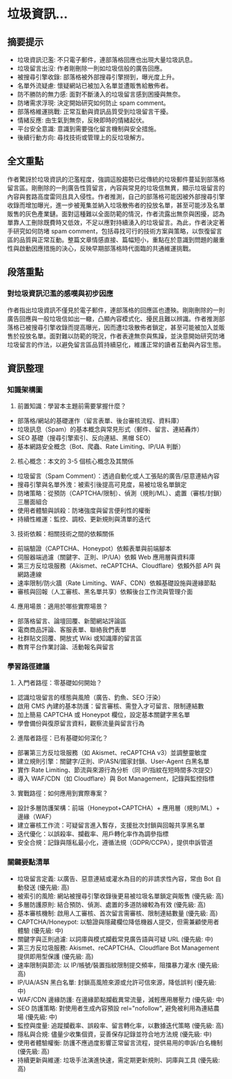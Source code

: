 # 垃圾資訊...

## 摘要提示
- 垃圾資訊氾濫: 不只電子郵件，連部落格回應也出現大量垃圾訊息。
- 垃圾留言出沒: 作者剛刪除一則如垃圾信般的廣告回應。
- 被搜尋引擎收錄: 部落格被外部搜尋引擎撈到，曝光度上升。
- 名單外流疑慮: 懷疑網站已被加入名單並遭販售給散佈者。
- 防不勝防的無力感: 面對不斷湧入的垃圾留言感到困擾與無奈。
- 防堵需求浮現: 決定開始研究如何防止 spam comment。
- 部落格維運挑戰: 正常互動與資訊品質受到垃圾留言干擾。
- 情緒反應: 由生氣到無奈，反映即時的情緒起伏。
- 平台安全意識: 意識到需要強化留言機制與安全措施。
- 後續行動方向: 尋找技術或管理上的反垃圾解方。

## 全文重點
作者驚訝於垃圾資訊的氾濫程度，強調這股趨勢已從傳統的垃圾郵件蔓延到部落格留言區。剛刪除的一則廣告性質留言，內容與常見的垃圾信無異，顯示垃圾留言的內容與套路高度雷同且具入侵性。作者推測，自己的部落格可能因被外部搜尋引擎收錄而增加曝光，進一步被蒐集並納入垃圾散佈者的投放名單，甚至可能涉及名單販售的灰色產業鏈。面對這種難以全面防範的情況，作者流露出無奈與困擾，認為單靠人工刪除既費時又低效，不足以應對持續湧入的垃圾留言。為此，作者決定著手研究如何防堵 spam comment，包括尋找可行的技術方案與策略，以恢復留言區的品質與正常互動。整篇文章情感直接、篇幅短小，重點在於意識到問題的嚴重性與啟動因應措施的決心，反映早期部落格時代面臨的共通維運挑戰。

## 段落重點
### 對垃圾資訊氾濫的感嘆與初步因應
作者指出垃圾資訊不僅見於電子郵件，連部落格的回應區也遭殃。剛剛刪除的一則廣告回應與一般垃圾信如出一轍，凸顯內容模式化、擾民且難以辨識。作者推測部落格已被搜尋引擎收錄而提高曝光，因而遭垃圾散佈者鎖定，甚至可能被加入並販售於投放名單。面對難以防範的現況，作者表達無奈與焦躁，並決意開始研究防堵垃圾留言的作法，以避免留言區品質持續惡化，維護正常的讀者互動與內容生態。

## 資訊整理

### 知識架構圖
1. 前置知識：學習本主題前需要掌握什麼？
- 部落格/網站的基礎運作（留言表單、後台審核流程、資料庫）
- 垃圾訊息（Spam）的基本概念與常見形式（郵件、留言、連結轟炸）
- SEO 基礎（搜尋引擎索引、反向連結、黑帽 SEO）
- 基本網路安全概念（Bot、爬蟲、Rate Limiting、IP/UA 判斷）

2. 核心概念：本文的 3-5 個核心概念及其關係
- 垃圾留言（Spam Comment）：透過自動化或人工張貼的廣告/惡意連結內容
- 搜尋引擎與名單外洩：被索引後提高可見度，易被垃圾名單鎖定
- 防堵策略：從預防（CAPTCHA/限制）、偵測（規則/ML）、處置（審核/封鎖）三層面組合
- 使用者體驗與誤殺：防堵強度與留言便利性的權衡
- 持續性維運：監控、調校、更新規則與清單的迭代

3. 技術依賴：相關技術之間的依賴關係
- 前端驗證（CAPTCHA、Honeypot）依賴表單與前端腳本
- 伺服器端過濾（關鍵字、正則、IP/UA）依賴 Web 應用層與資料庫
- 第三方反垃圾服務（Akismet、reCAPTCHA、Cloudflare）依賴外部 API 與網路連線
- 速率限制/防火牆（Rate Limiting、WAF、CDN）依賴基礎設施與邊緣節點
- 審核與回報（人工審核、黑名單共享）依賴後台工作流與管理介面

4. 應用場景：適用於哪些實際場景？
- 部落格留言、論壇回覆、新聞網站評論區
- 電商商品評論、客服表單、聯絡我們表單
- 社群貼文回覆、開放式 Wiki 或知識庫的留言區
- 教育平台作業討論、活動報名與留言

### 學習路徑建議
1. 入門者路徑：零基礎如何開始？
- 認識垃圾留言的樣態與風險（廣告、釣魚、SEO 汙染）
- 啟用 CMS 內建的基本防護：留言審核、需登入才可留言、限制連結數
- 加上簡易 CAPTCHA 或 Honeypot 欄位，設定基本關鍵字黑名單
- 學會備份與復原留言資料，觀察流量與留言行為

2. 進階者路徑：已有基礎如何深化？
- 部署第三方反垃圾服務（如 Akismet、reCAPTCHA v3）並調整靈敏度
- 建立規則引擎：關鍵字/正則、IP/ASN/國家封鎖、User-Agent 白黑名單
- 實作 Rate Limiting、節流與來源行為分析（同 IP/指紋在短時間多次提交）
- 導入 WAF/CDN（如 Cloudflare）與 Bot Management，記錄與監控指標

3. 實戰路徑：如何應用到實際專案？
- 設計多層防護架構：前端（Honeypot+CAPTCHA）+ 應用層（規則/ML）+ 邊緣（WAF）
- 建立審核工作流：可疑留言進入暫存，支援批次封鎖與回報共享黑名單
- 迭代優化：以誤殺率、攔截率、用戶轉化率作為調參指標
- 安全合規：記錄與隱私最小化，遵循法規（GDPR/CCPA），提供申訴管道

### 關鍵要點清單
- 垃圾留言定義: 以廣告、惡意連結或灌水為目的的非請求性內容，常由 Bot 自動發送 (優先級: 高)
- 被索引的風險: 網站被搜尋引擎收錄後更易被垃圾名單鎖定與販售 (優先級: 高)
- 多層防護原則: 結合預防、偵測、處置的多道防線較為有效 (優先級: 高)
- 基本審核機制: 啟用人工審核、首次留言需審核、限制連結數量 (優先級: 高)
- CAPTCHA/Honeypot: 以驗證與隱藏欄位降低機器人提交，但需兼顧使用者體驗 (優先級: 中)
- 關鍵字與正則過濾: 以詞庫與模式攔截常見廣告語與可疑 URL (優先級: 中)
- 第三方反垃圾服務: Akismet、reCAPTCHA、Cloudflare Bot Management 提供即用型保護 (優先級: 高)
- 速率限制與節流: 以 IP/帳號/裝置指紋限制提交頻率，阻擋暴力灌水 (優先級: 高)
- IP/UA/ASN 黑白名單: 封鎖高風險來源或允許可信來源，降低誤判 (優先級: 中)
- WAF/CDN 邊緣防護: 在邊緣節點攔截異常流量，減輕應用層壓力 (優先級: 中)
- SEO 防護策略: 對使用者生成內容預設 rel="nofollow", 避免被利用為連結農場 (優先級: 中)
- 監控與度量: 追蹤攔截率、誤殺率、留言轉化率，以數據迭代策略 (優先級: 高)
- 隱私與合規: 儘量少收集個資，妥善保存記錄並符合地方法規 (優先級: 中)
- 使用者體驗權衡: 防護不應過度影響正常留言流程，提供易用的申訴/白名機制 (優先級: 高)
- 持續更新與維運: 垃圾手法演進快速，需定期更新規則、詞庫與工具 (優先級: 高)
